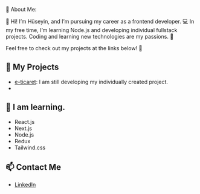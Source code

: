 💫 About Me:

👋 Hi! I’m Hüseyin, and I’m pursuing my career as a frontend developer. 💻 In my free time, I’m learning Node.js and developing individual fullstack projects. Coding and learning new technologies are my passions. 🌱

Feel free to check out my projects at the links below! 🚀

## 🚀 My Projects

- [e-ticaret](huseyingedek.com): I am still developing my individually created project.
- 

## 🌱 I am learning.

- React.js
- Next.js
- Node.js
- Redux
- Tailwind.css

## 📫 Contact Me

- [LinkedIn](https://www.linkedin.com/in/h%C3%BCseyin-gedek-9419b2290/)

